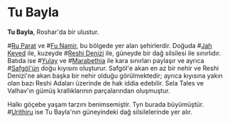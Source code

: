 # Tu Bayla

**Tu Bayla**, Roshar'da bir ulustur. 

#[Ru Parat](locations/ru-parat) ve #[Fu Namir](locations/fu-namir), bu bölgede yer alan şehirlerdir. Doğuda #[Jah Keved](locations/jah-keved) ile, kuzeyde #[Reshi Denizi](locations/reshi-sea) ile, güneyde bir dağ silsilesi ile sınırlıdır. Batıda ise #[Yulay](locations/yulay) ve #[Marabethia](locations/marabethia) ile kara sınırları paylaşır ve ayrıca #[Safgöl'ün](locations/purelake) doğu kıyısını oluşturur. Safgöl'e akan en az bir nehir ve Reshi Denizi'ne akan başka bir nehir olduğu görülmektedir; ayrıca kıyısına yakın olan bazı Reshi Adaları üzerinde de hak iddia edebilir. Sela Tales ve Valhav'ın gümüş krallıklarının parçalarından oluşmuştur. 

Halkı göçebe yaşam tarzını benimsemiştir. Tyn burada büyümüştür. #[Urithiru](locations/urithiru) ise Tu Bayla'nın güneyindeki dağ silsilelerinde yer alır.

